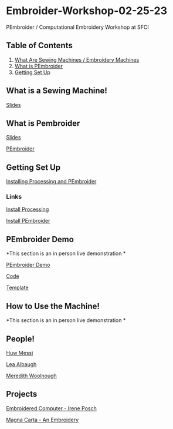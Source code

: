 # Embroider-Workshop-02-25-23
PEmbroider / Computational Embroidery Workshop at SFCI

## Table of Contents

1. [What Are Sewing Machines / Embroidery Machines](#what-is-a-sewing-machine)
2. [What is PEmbroider](#what-is-pembroider)
3. [Getting Set Up](#getting-set-up)

## What is a Sewing Machine!
[Slides](https://docs.google.com/presentation/d/1jdf9zSTdvqLYPZwTJ3I7atYSe1OBrjK7iJ299JE3tek/edit?usp=sharing)

## What is Pembroider
[Slides](https://docs.google.com/presentation/d/1ey3uHHy27McXpXtmymkSrpin89E3ns2sV4r3ue7imy4/edit?usp=sharing)

[PEmbroider](https://github.com/CreativeInquiry/PEmbroider)

## Getting Set Up
[Installing Processing and PEmbroider](https://docs.google.com/presentation/d/1Rkik3dFekY7exA3-JYtDWrCEm20HoNXpOyrrppvycws/edit?usp=sharing)

### Links

[Install Processing ](https://processing.org/download)

[Install PEmbroider](https://github.com/CreativeInquiry/PEmbroider#getting-started-with-pembroider-in-processing)

## PEmbroider Demo
*This section is an in person live demonstration *
<!--  Live Demo of generative faces-->
[PEmbroider Demo](https://github.com/tatyanade/PEmbroider_Demo/blob/main/README.md)

[Code](https://github.com/tatyanade/PEmbroider_Demo/blob/main/Files/Generative_Faces/Generative_Faces.pde)

[Template](https://github.com/tatyanade/PEmbroider_Demo/blob/main/Files/PEmbroider_Template/PEmbroider_Template.pde)

## How to Use the Machine!
*This section is an in person live demonstration *


## People!
[Huw Messi](https://huwmessie.com/)

[Lea Albaugh](http://lea.zone/)

[Meredith Woolnough](https://meredithwoolnough.com.au/)


## Projects

[Embroidered Computer - Irene Posch](http://www.ireneposch.net/embroidering-a-computer/)

[Magna Carta - An Embroidery](https://en.wikipedia.org/wiki/Magna_Carta_(An_Embroidery))
